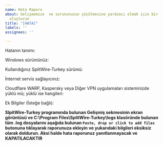 ```yaml
---
name: Hata Raporu
about: Gelişmemize  ve sorununuzun çözülmesine yardımcı olmak için bir hata raporu
  oluşturun
title: "[HATA]"
labels: ''
assignees: ''

---
```


Hatanın tanımı:

Windows sürümünüz:

Kullandığınız SplitWire-Turkey sürümü:

İnternet servis sağlayıcınız:

Cloudflare WARP, Kaspersky veya Diğer VPN uygulamaları sisteminizde yüklü mü; yüklü ise hangileri:

Ek Bilgiler (İsteğe bağlı):

**SlpitWire-Turkey programında bulunan Gelişmiş sekmesinin ekran görüntüsü ve C:\Program Files\SplitWire-Turkey\logs klasöründe bulunan tüm .log dosyalarını aşağıda bulunan `Paste, drop or click to add files` butonuna tıklayarak raporunuza ekleyin ve yukarıdaki bilgileri eksiksiz olarak doldurun. Aksi halde hata raporunuz yanıtlanmayacak ve KAPATILACAKTIR**
